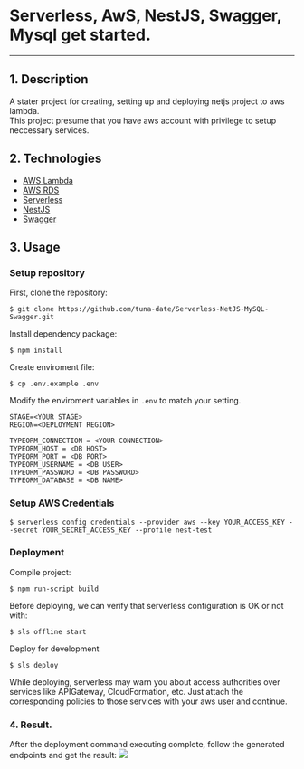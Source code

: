 # Serverless, AwS, NestJS, Swagger, Mysql get started.
<hr/>

## 1. Description
A stater project for creating, setting up and deploying netjs project to aws lambda. <br/>
This project presume that you have aws account with privilege to setup neccessary services.
## 2. Technologies
- [AWS Lambda](https://aws.amazon.com/lambda/)
- [AWS RDS](https://aws.amazon.com/rds/)
- [Serverless](https://www.serverless.com/)
- [NestJS](https://nestjs.com/)
- [Swagger](https://swagger.io/)

## 3. Usage

### Setup repository
First, clone the repository:
```
$ git clone https://github.com/tuna-date/Serverless-NetJS-MySQL-Swagger.git
```

Install dependency package:
```
$ npm install
```

Create enviroment file:
```
$ cp .env.example .env
```

Modify the enviroment variables in `.env` to match your setting.

```
STAGE=<YOUR STAGE>
REGION=<DEPLOYMENT REGION>

TYPEORM_CONNECTION = <YOUR CONNECTION>
TYPEORM_HOST = <DB HOST>
TYPEORM_PORT = <DB PORT>
TYPEORM_USERNAME = <DB USER>
TYPEORM_PASSWORD = <DB PASSWORD>
TYPEORM_DATABASE = <DB NAME>
```
### Setup AWS Credentials

```
$ serverless config credentials --provider aws --key YOUR_ACCESS_KEY --secret YOUR_SECRET_ACCESS_KEY --profile nest-test
```

### Deployment
Compile project:
```
$ npm run-script build
```

Before deploying, we can verify that serverless configuration is OK or not with:
```
$ sls offline start
```

Deploy for development
```
$ sls deploy
```

While deploying, serverless may warn you about access authorities over services like APIGateway, CloudFormation, etc. Just attach the corresponding policies to those services with your aws user and continue.

### 4. Result.
After the deployment command executing complete, follow the generated endpoints and get the result:
![](https://github.com/tuna-date/Serverless-NetJS-MySQL-Swagger/blob/master/images/result.jpg)
